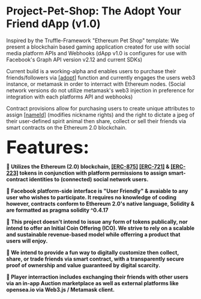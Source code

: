 # Project-Pet-Shop: The Adopt Your Friend dApp (v1.0)

Inspired by the Truffle-Framework "Ethereum Pet Shop" template: We present a blockchain based gaming application created for use with social media platform APIs and Webhooks (dApp v1.0 is configures for use with Facebook's Graph API version v2.12 and current SDKs) 

Current build is a working-alpha and enables users to purchase their friends/followers via <u>[adopt]</u> function and currently engages the users web3 instance, or metamask in order to interract with Ethereum nodes. (Social network versions do not utilize metamask's web3 injection in preference for integration with each platforms API and webhooks)  

Contract provisions allow for purchasing users to create unique attributes to assign <u>[nameId]</u> (modifies nickname rights) and the right to dictate a jpeg of their user-defined spirit animal then share, collect or sell their friends via smart contracts on the Ethereum 2.0 blockchain.

<b><font size="14">Features:</font>

   	Utilizes the Ethereum (2.0) blockchain, <u>[ERC-875]</u> <u>[ERC-721]</u> & <u>[ERC-223]</u> tokens in conjunction with platform permissions to assign smart-contract identities to (connected) social network users.

   	Facebook platform-side interface is "User Friendly" & avaiable to any user who wishes to participate. It requires no knowledge of coding however, contracts conform to Ethereum 2.0's native language, Solidity & are formatted as pragma solidity ^0.4.17

   	This project doesn't intend to issue any form of tokens publically, nor intend to offer an Initial Coin Offering (ICO). We strive to rely on a scalable and sustainable revenue-based model while offerring a product that users will enjoy.

   	We intend to provide a fun way to digitally customize then collect, share, or trade friends via smart contract, with a transparently secure proof of ownership and value guaranteed by digital scarcity.

   	Player interraction includes exchanging their friends with other users via an in-app Auction marketplace as well as external platforms like opensea.io via Web3.js / Metamask client.</b>
